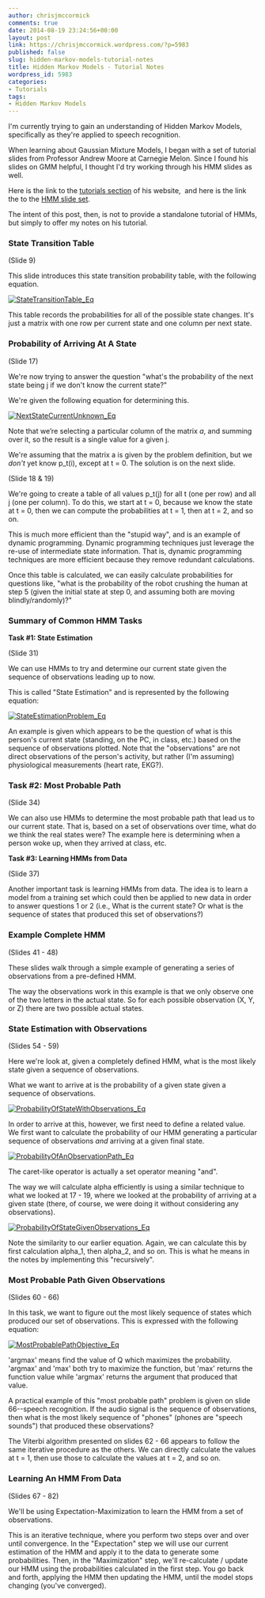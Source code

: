 ```yaml
---
author: chrisjmccormick
comments: true
date: 2014-08-19 23:24:56+00:00
layout: post
link: https://chrisjmccormick.wordpress.com/?p=5983
published: false
slug: hidden-markov-models-tutorial-notes
title: Hidden Markov Models - Tutorial Notes
wordpress_id: 5983
categories:
- Tutorials
tags:
- Hidden Markov Models
---
```


I'm currently trying to gain an understanding of Hidden Markov Models, specifically as they're applied to speech recognition.

When learning about Gaussian Mixture Models, I began with a set of tutorial slides from Professor Andrew Moore at Carnegie Melon. Since I found his slides on GMM helpful, I thought I'd try working through his HMM slides as well.

Here is the link to the [tutorials section](http://www.cs.cmu.edu/~awm/tutorials.html) of his website,  and here is the link the to the [HMM slide set](http://www.autonlab.org/tutorials/hmm.html).

The intent of this post, then, is not to provide a standalone tutorial of HMMs, but simply to offer my notes on his tutorial.


### **State Transition Table**


(Slide 9)

This slide introduces this state transition probability table, with the following equation.

[![StateTransitionTable_Eq](http://chrisjmccormick.files.wordpress.com/2014/08/statetransitiontable_eq.png)](https://chrisjmccormick.files.wordpress.com/2014/08/statetransitiontable_eq.png)

This table records the probabilities for all of the possible state changes. It's just a matrix with one row per current state and one column per next state.


### **Probability of Arriving At A State**


(Slide 17)

We're now trying to answer the question "what's the probability of the next state being j if we don't know the current state?"

We're given the following equation for determining this.

[![NextStateCurrentUnknown_Eq](http://chrisjmccormick.files.wordpress.com/2014/08/nextstatecurrentunknown_eq.png)](https://chrisjmccormick.files.wordpress.com/2014/08/nextstatecurrentunknown_eq.png)

Note that we’re selecting a particular column of the matrix _a_, and summing over it, so the result is a single value for a given j.

We're assuming that the matrix a is given by the problem definition, but we _don't_ yet know p_t(i), except at t = 0. The solution is on the next slide.

(Slide 18 & 19)

We're going to create a table of all values p_t(j) for all t (one per row) and all j (one per column). To do this, we start at t = 0, because we know the state at t = 0, then we can compute the probabilities at t = 1, then at t = 2, and so on.

This is much more efficient than the "stupid way", and is an example of dynamic programming. Dynamic programming techniques just leverage the re-use of intermediate state information. That is, dynamic programming techniques are more efficient because they remove redundant calculations.

Once this table is calculated, we can easily calculate probabilities for questions like, "what is the probability of the robot crushing the human at step 5 (given the initial state at step 0, and assuming both are moving blindly/randomly)?"


### Summary of Common HMM Tasks


**Task #1: State Estimation**

(Slide 31)

We can use HMMs to try and determine our current state given the sequence of observations leading up to now.

This is called "State Estimation" and is represented by the following equation:

[![StateEstimationProblem_Eq](http://chrisjmccormick.files.wordpress.com/2014/08/stateestimationproblem_eq.png)](https://chrisjmccormick.files.wordpress.com/2014/08/stateestimationproblem_eq.png)

An example is given which appears to be the question of what is this person's current state (standing, on the PC, in class, etc.) based on the sequence of observations plotted. Note that the "observations" are not direct observations of the person's activity, but rather (I'm assuming) physiological measurements (heart rate, EKG?).


### **Task #2: Most Probable Path**


(Slide 34)

We can also use HMMs to determine the most probable path that lead us to our current state. That is, based on a set of observations over time, what do we think the real states were? The example here is determining when a person woke up, when they arrived at class, etc.

**Task #3: Learning HMMs from Data**

(Slide 37)

Another important task is learning HMMs from data. The idea is to learn a model from a training set which could then be applied to new data in order to answer questions 1 or 2 (i.e., What is the current state? Or what is the sequence of states that produced this set of observations?)


### Example Complete HMM


(Slides 41 - 48)

These slides walk through a simple example of generating a series of observations from a pre-defined HMM.

The way the observations work in this example is that we only observe one of the two letters in the actual state. So for each possible observation (X, Y, or Z) there are two possible actual states.


### State Estimation with Observations


(Slides 54 - 59)

Here we're look at, given a completely defined HMM, what is the most likely state given a sequence of observations.

What we want to arrive at is the probability of a given state given a sequence of observations.

[![ProbabilityOfStateWithObservations_Eq](http://chrisjmccormick.files.wordpress.com/2014/08/probabilityofstatewithobservations_eq.png)](https://chrisjmccormick.files.wordpress.com/2014/08/probabilityofstatewithobservations_eq.png)



In order to arrive at this, however, we first need to define a related value. We first want to calculate the probability of our HMM generating a particular sequence of observations _and_ arriving at a given final state.

[![ProbabilityOfAnObservationPath_Eq](http://chrisjmccormick.files.wordpress.com/2014/08/probabilityofanobservationpath_eq.png?w=470)](https://chrisjmccormick.files.wordpress.com/2014/08/probabilityofanobservationpath_eq.png)

The caret-like operator is actually a set operator meaning "and".

The way we will calculate alpha efficiently is using a similar technique to what we looked at 17 - 19, where we looked at the probability of arriving at a given state (there, of course, we were doing it without considering any observations).

[![ProbabilityOfStateGivenObservations_Eq](http://chrisjmccormick.files.wordpress.com/2014/08/probabilityofstategivenobservations_eq.png)](https://chrisjmccormick.files.wordpress.com/2014/08/probabilityofstategivenobservations_eq.png)

Note the similarity to our earlier equation. Again, we can calculate this by first calculation alpha_1, then alpha_2, and so on. This is what he means in the notes by implementing this "recursively".


### Most Probable Path Given Observations


(Slides 60 - 66)

In this task, we want to figure out the most likely sequence of states which produced our set of observations. This is expressed with the following equation:

[![MostProbablePathObjective_Eq](http://chrisjmccormick.files.wordpress.com/2014/08/mostprobablepathobjective_eq.png)](https://chrisjmccormick.files.wordpress.com/2014/08/mostprobablepathobjective_eq.png)



'argmax' means find the value of Q which maximizes the probability. 'argmax' and 'max' both try to maximize the function, but 'max' returns the function value while 'argmax' returns the argument that produced that value.

A practical example of this "most probable path" problem is given on slide 66--speech recognition. If the audio signal is the sequence of observations, then what is the most likely sequence of "phones" (phones are "speech sounds") that produced these observations?

The Viterbi algorithm presented on slides 62 - 66 appears to follow the same iterative procedure as the others. We can directly calculate the values at t = 1, then use those to calculate the values at t = 2, and so on.


### Learning An HMM From Data


(Slides 67 - 82)

We'll be using Expectation-Maximization to learn the HMM from a set of observations.

This is an iterative technique, where you perform two steps over and over until convergence. In the "Expectation" step we will use our current estimation of the HMM and apply it to the data to generate some probabilities. Then, in the "Maximization" step, we'll re-calculate / update our HMM using the probabilities calculated in the first step. You go back and forth, applying the HMM then updating the HMM, until the model stops changing (you've converged).


